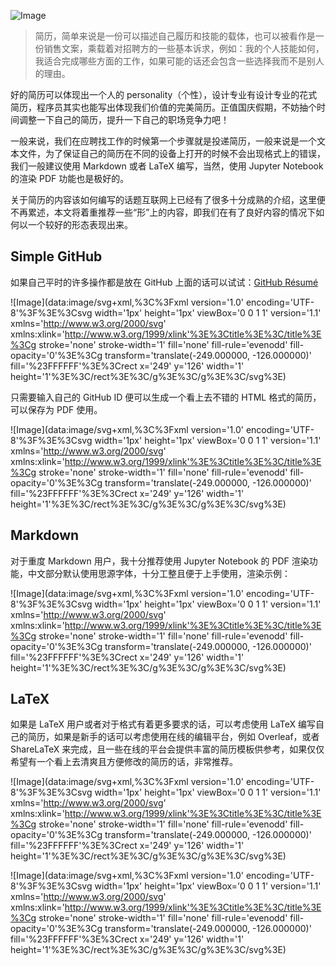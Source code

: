 ![Image](https://mmbiz.qpic.cn/mmbiz_png/icHoerKO3NjIZPHEJSKcLzu994iaMQ8TDqufNbZ97tdbicmiaibfzhILibQJIM7M4FYaqeGgLz0YiaYyW3C9tx1mUAX7A/640?wx_fmt=png&tp=webp&wxfrom=5&wx_lazy=1&wx_co=1)

> 简历，简单来说是一份可以描述自己履历和技能的载体，也可以被看作是一份销售文案，乘载着对招聘方的一些基本诉求，例如：我的个人技能如何，我适合完成哪些方面的工作，如果可能的话还会包含一些选择我而不是别人的理由。

好的简历可以体现出一个人的 personality（个性），设计专业有设计专业的花式简历，程序员其实也能写出体现我们价值的完美简历。正值国庆假期，不妨抽个时间调整一下自己的简历，提升一下自己的职场竞争力吧！

一般来说，我们在应聘找工作的时候第一个步骤就是投递简历，一般来说是一个文本文件，为了保证自己的简历在不同的设备上打开的时候不会出现格式上的错误，我们一般建议使用 Markdown 或者 LaTeX 编写，当然，使用 Jupyter Notebook 的渲染 PDF 功能也是极好的。

关于简历的内容该如何编写的话题互联网上已经有了很多十分成熟的介绍，这里便不再累述，本文将着重推荐一些“形”上的内容，即我们在有了良好内容的情况下如何以一个较好的形态表现出来。

## Simple GitHub

如果自己平时的许多操作都是放在 GitHub 上面的话可以试试：[GitHub Résumé](https://resume.github.io/)

![Image](data:image/svg+xml,%3C%3Fxml version='1.0' encoding='UTF-8'%3F%3E%3Csvg width='1px' height='1px' viewBox='0 0 1 1' version='1.1' xmlns='http://www.w3.org/2000/svg' xmlns:xlink='http://www.w3.org/1999/xlink'%3E%3Ctitle%3E%3C/title%3E%3Cg stroke='none' stroke-width='1' fill='none' fill-rule='evenodd' fill-opacity='0'%3E%3Cg transform='translate(-249.000000, -126.000000)' fill='%23FFFFFF'%3E%3Crect x='249' y='126' width='1' height='1'%3E%3C/rect%3E%3C/g%3E%3C/g%3E%3C/svg%3E)

只需要输入自己的 GitHub ID 便可以生成一个看上去不错的 HTML 格式的简历，可以保存为 PDF 使用。

![Image](data:image/svg+xml,%3C%3Fxml version='1.0' encoding='UTF-8'%3F%3E%3Csvg width='1px' height='1px' viewBox='0 0 1 1' version='1.1' xmlns='http://www.w3.org/2000/svg' xmlns:xlink='http://www.w3.org/1999/xlink'%3E%3Ctitle%3E%3C/title%3E%3Cg stroke='none' stroke-width='1' fill='none' fill-rule='evenodd' fill-opacity='0'%3E%3Cg transform='translate(-249.000000, -126.000000)' fill='%23FFFFFF'%3E%3Crect x='249' y='126' width='1' height='1'%3E%3C/rect%3E%3C/g%3E%3C/g%3E%3C/svg%3E)

## Markdown

对于重度 Markdown 用户，我十分推荐使用 Jupyter Notebook 的 PDF 渲染功能，中文部分默认使用思源字体，十分工整且便于上手使用，渲染示例：

![Image](data:image/svg+xml,%3C%3Fxml version='1.0' encoding='UTF-8'%3F%3E%3Csvg width='1px' height='1px' viewBox='0 0 1 1' version='1.1' xmlns='http://www.w3.org/2000/svg' xmlns:xlink='http://www.w3.org/1999/xlink'%3E%3Ctitle%3E%3C/title%3E%3Cg stroke='none' stroke-width='1' fill='none' fill-rule='evenodd' fill-opacity='0'%3E%3Cg transform='translate(-249.000000, -126.000000)' fill='%23FFFFFF'%3E%3Crect x='249' y='126' width='1' height='1'%3E%3C/rect%3E%3C/g%3E%3C/g%3E%3C/svg%3E)

## LaTeX

如果是 LaTeX 用户或者对于格式有着更多要求的话，可以考虑使用 LaTeX 编写自己的简历，如果是新手的话可以考虑使用在线的编辑平台，例如 Overleaf，或者 ShareLaTeX 来完成，且一些在线的平台会提供丰富的简历模板供参考，如果仅仅希望有一个看上去清爽且方便修改的简历的话，非常推荐。

![Image](data:image/svg+xml,%3C%3Fxml version='1.0' encoding='UTF-8'%3F%3E%3Csvg width='1px' height='1px' viewBox='0 0 1 1' version='1.1' xmlns='http://www.w3.org/2000/svg' xmlns:xlink='http://www.w3.org/1999/xlink'%3E%3Ctitle%3E%3C/title%3E%3Cg stroke='none' stroke-width='1' fill='none' fill-rule='evenodd' fill-opacity='0'%3E%3Cg transform='translate(-249.000000, -126.000000)' fill='%23FFFFFF'%3E%3Crect x='249' y='126' width='1' height='1'%3E%3C/rect%3E%3C/g%3E%3C/g%3E%3C/svg%3E)

![Image](data:image/svg+xml,%3C%3Fxml version='1.0' encoding='UTF-8'%3F%3E%3Csvg width='1px' height='1px' viewBox='0 0 1 1' version='1.1' xmlns='http://www.w3.org/2000/svg' xmlns:xlink='http://www.w3.org/1999/xlink'%3E%3Ctitle%3E%3C/title%3E%3Cg stroke='none' stroke-width='1' fill='none' fill-rule='evenodd' fill-opacity='0'%3E%3Cg transform='translate(-249.000000, -126.000000)' fill='%23FFFFFF'%3E%3Crect x='249' y='126' width='1' height='1'%3E%3C/rect%3E%3C/g%3E%3C/g%3E%3C/svg%3E)